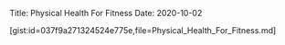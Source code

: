 Title: Physical Health For Fitness
Date: 2020-10-02

[gist:id=037f9a271324524e775e,file=Physical_Health_For_Fitness.md]

